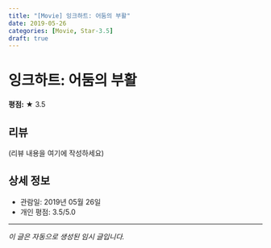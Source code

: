 ```yaml
---
title: "[Movie] 잉크하트: 어둠의 부활"
date: 2019-05-26
categories: [Movie, Star-3.5]
draft: true
---
```


# 잉크하트: 어둠의 부활

**평점:** ★ 3.5

## 리뷰

(리뷰 내용을 여기에 작성하세요)

## 상세 정보

- 관람일: 2019년 05월 26일
- 개인 평점: 3.5/5.0

---

*이 글은 자동으로 생성된 임시 글입니다.*
